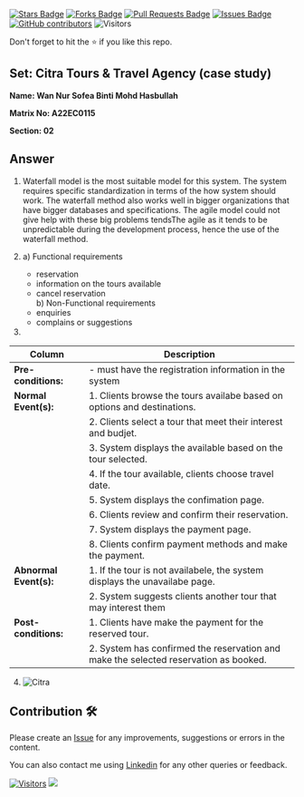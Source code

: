 <a href="https://github.com/drshahizan/learn-php/stargazers"><img src="https://img.shields.io/github/stars/drshahizan/learn-php" alt="Stars Badge"/></a>
<a href="https://github.com/drshahizan/learn-php/network/members"><img src="https://img.shields.io/github/forks/drshahizan/learn-php" alt="Forks Badge"/></a>
<a href="https://github.com/drshahizan/learn-php/pulls"><img src="https://img.shields.io/github/issues-pr/drshahizan/learn-php" alt="Pull Requests Badge"/></a>
<a href="https://github.com/drshahizan/learn-php/issues"><img src="https://img.shields.io/github/issues/drshahizan/learn-php" alt="Issues Badge"/></a>
<a href="https://github.com/drshahizan/learn-php/graphs/contributors"><img alt="GitHub contributors" src="https://img.shields.io/github/contributors/drshahizan/learn-php?color=2b9348"></a>
![Visitors](https://api.visitorbadge.io/api/visitors?path=https%3A%2F%2Fgithub.com%2Fdrshahizan%2Fsoftware-engineering&labelColor=%23d9e3f0&countColor=%23697689&style=flat)

Don't forget to hit the :star: if you like this repo.

## Set: Citra Tours & Travel Agency (case study)

**Name: Wan Nur Sofea Binti Mohd Hasbullah**

**Matrix No: A22EC0115**

**Section: 02**

## Answer

1. Waterfall model is the most suitable model for this system. The system requires specific standardization in terms of the how system should work. The waterfall method also works well in bigger organizations that have bigger databases and specifications. The agile model could not give help with these big problems tendsThe agile as it tends to be unpredictable during the development process, hence the use of the waterfall method.

2. a) Functional requirements
    - reservation
    - information on the tours available
    - cancel reservation  
   b) Non-Functional requirements
    - enquiries
    - complains or suggestions
  
3. 
| Column | Description |
|-----------------------------|----------------------------------|
| **Pre-conditions:**         |- must have the registration information in the system  |
| **Normal Event(s):**        |1. Clients browse the tours availabe based on options and destinations.  
|                             |2. Clients select a tour that meet their interest and budjet.  |
|                             |3. System displays the available based on the tour selected. |
|                             |4. If the tour available, clients choose travel date.  |
|      |5. System displays the confimation page. | 
|      |6. Clients review and confirm their reservation. | 
|      |7. System displays the payment page. | 
|      |8. Clients confirm payment methods and make the payment. | 
| **Abnormal Event(s):**      |1.  If the tour is not availabele, the system displays the unavailabe page.  |
|                             |2. System suggests clients another tour that may interest them |
| **Post-conditions:**        |1. Clients have make the payment for the reserved tour.  |
|                             |2. System has confirmed the reservation and make the selected reservation as booked.  |

4. ![Citra](https://github.com/drshahizan/software-engineering/assets/128212534/4805af3d-a745-4e78-b76e-91b8dd959c0f)


## Contribution 🛠️
Please create an [Issue](https://github.com/drshahizan/learn-php/issues) for any improvements, suggestions or errors in the content.

You can also contact me using [Linkedin](https://www.linkedin.com/in/drshahizan/) for any other queries or feedback.

[![Visitors](https://api.visitorbadge.io/api/visitors?path=https%3A%2F%2Fgithub.com%2Fdrshahizan&labelColor=%23697689&countColor=%23555555&style=plastic)](https://visitorbadge.io/status?path=https%3A%2F%2Fgithub.com%2Fdrshahizan)
![](https://hit.yhype.me/github/profile?user_id=81284918)


